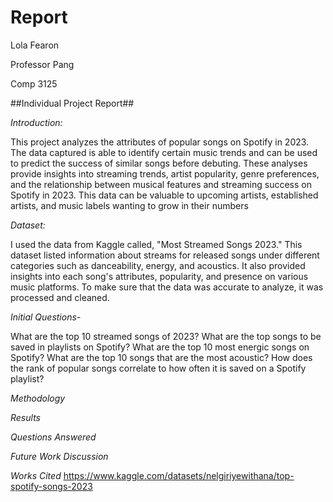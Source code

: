 # Report
Lola Fearon

Professor Pang

Comp 3125


##Individual Project Report##

_Introduction:_

This project analyzes the attributes of popular songs on Spotify in 2023. The data captured is able to identify certain music trends and can be used to predict the success of similar songs before debuting. These analyses provide insights into streaming trends, artist popularity, genre preferences, and the relationship between musical features and streaming success on Spotify in 2023. This data can be valuable to upcoming artists, established artists, and music labels wanting to grow in their numbers

_Dataset:_

I used the data from Kaggle called, "Most Streamed Songs 2023." This dataset listed information about streams for released songs under different categories such as danceability, energy, and acoustics. It also provided insights into each song's attributes, popularity, and presence on various music platforms. To make sure that the data was accurate to analyze, it was processed and cleaned.

_Initial Questions-_ 

What are the top 10 streamed songs of 2023?
What are the top songs to be saved in playlists on Spotify?
What are the top 10 most energic songs on Spotify?
What are the top 10 songs that are the most acoustic?
How does the rank of popular songs correlate to how often it is saved on a Spotify playlist? 

_Methodology_


_Results_

_Questions Answered_

_Future Work Discussion_

_Works Cited_ 
https://www.kaggle.com/datasets/nelgiriyewithana/top-spotify-songs-2023

